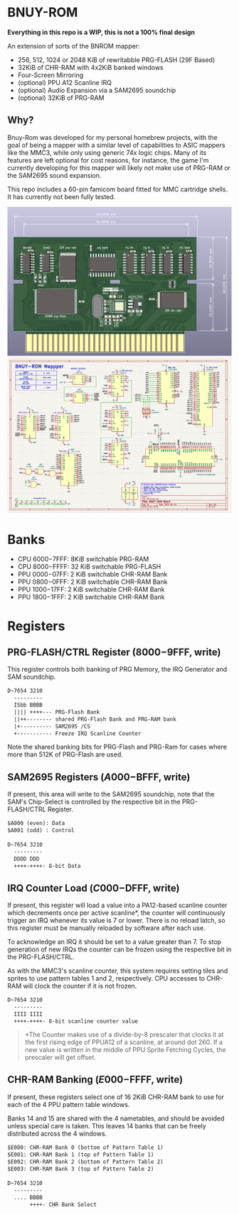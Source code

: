 # BNUY-ROM

**Everything in this repo is a WIP, this is not a 100% final design**

An extension of sorts of the BNROM mapper:

* 256, 512, 1024 or 2048 KiB of rewritabble PRG-FLASH (29F Based)
* 32KiB of CHR-RAM with 4x2KiB banked windows
* Four-Screen Mirroring
* (optional) PPU A12 Scanline IRQ
* (optional) Audio Expansion via a SAM2695 soundchip
* (optional) 32KiB of PRG-RAM

## Why?

Bnuy-Rom was developed for my personal homebrew projects, with the goal of being a mapper with a similar level of capabilities to ASIC mappers like the MMC3, while only using generic 74x logic chips. Many of its features are left optional for cost reasons, for instance, the game I'm currently developing for this mapper will likely not make use of PRG-RAM or the SAM2695 sound expansion.

This repo includes a 60-pin famicom board fitted for MMC cartridge shells. It has currently not been fully tested.

![](render.png)
![](schematic.png)

# Banks
* CPU $6000-$7FFF: 8KiB switchable PRG-RAM
* CPU $8000-$FFFF: 32 KiB switchable PRG-FLASH
* PPU $0000-$07FF: 2 KiB switchable CHR-RAM Bank
* PPU $0800-$0FFF: 2 KiB switchable CHR-RAM Bank
* PPU $1000-$17FF: 2 KiB switchable CHR-RAM Bank
* PPU $1800-$1FFF: 2 KiB switchable CHR-RAM Bank

# Registers

## PRG-FLASH/CTRL Register ($8000-$9FFF, write)

This register controls both banking of PRG Memory, the IRQ Generator and SAM soundchip.

```
D~7654 3210
  ---------
  ISbb BBBB
  |||| ++++--- PRG-Flash Bank
  ||++-------- shared PRG-Flash Bank and PRG-RAM bank
  |+---------- SAM2695 /CS
  +----------- Freeze IRQ Scanline Counter
```

Note the shared banking bits for PRG-Flash and PRG-Ram for cases where more than 512K of PRG-Flash are used. 

## SAM2695 Registers ($A000-$BFFF, write)

If present, this area will write to the SAM2695 soundchip, note that the SAM's Chip-Select is controlled by the respective bit in the PRG-FLASH/CTRL Register.

```
$A000 (even): Data
$A001 (odd) : Control

D~7654 3210
  ---------
  DDDD DDD
  ++++-++++- 8-bit Data
```
## IRQ Counter Load ($C000-$DFFF, write)
  
If present, this register will load a value into a PA12-based scanline counter which decrements once per active scanline*, the counter will continuously trigger an IRQ whenever its value is 7 or lower.
There is no reload latch, so this register must be manually reloaded by software after each use.

To acknowledge an IRQ it should be set to a value greater than 7.
To stop generation of new IRQs the counter can be frozen using the respective bit in the PRG-FLASH/CTRL.

As with the MMC3's scanline counter, this system requires setting tiles and sprites to use pattern tables 1 and 2, respectively. CPU accesses to CHR-RAM will clock the counter if it is not frozen.

```
D~7654 3210
  ---------
  IIII IIII
  ++++-++++- 8-bit scanline counter value
```

> *The Counter makes use of a divide-by-8 prescaler that clocks it at the first rising edge of PPUA12 of a scanline, at around dot 260. If a new value is written in the middle of PPU Sprite Fetching Cycles, the prescaler will get offset.

## CHR-RAM Banking ($E000-$FFFF, write)

If present, these registers select one of 16 2KiB CHR-RAM bank to use for each of the 4 PPU pattern table windows.

Banks 14 and 15 are shared with the 4 nametables, and should be avoided unless special care is taken. This leaves 14 banks that can be freely distributed across the 4 windows.  

```
$E000: CHR-RAM Bank 0 (bottom of Pattern Table 1)
$E001: CHR-RAM Bank 1 (top of Pattern Table 1)
$E002: CHR-RAM Bank 2 (bottom of Pattern Table 2)
$E003: CHR-RAM Bank 3 (top of Pattern Table 2)

D~7654 3210
  ---------
  .... BBBB
       ++++- CHR Bank Select
```

